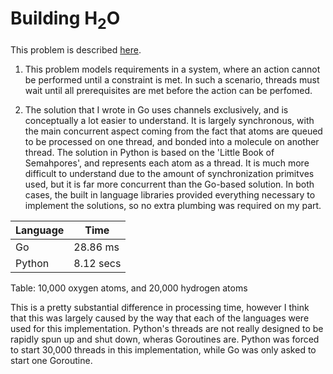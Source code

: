 # Building H<sub>2</sub>O

This problem is described [here](http://greenteapress.com/semaphores/LittleBookOfSemaphores.pdf#section.5.6).

1. This problem models requirements in a system, where an action cannot be performed until a constraint is met. In such a scenario, threads must wait until all prerequisites are met before the action can be perfomed.

2. The solution that I wrote in Go uses channels exclusively, and is conceptually a lot easier to understand. It is largely synchronous, with the main concurrent aspect coming from the fact that atoms are queued to be processed on one thread, and bonded into a molecule on another thread. The solution in Python is based on the 'Little Book of Semahpores', and represents each atom as a thread. It is much more difficult to understand due to the amount of synchronization primitves used, but it is far more concurrent than the Go-based solution. In both cases, the built in language libraries provided everything necessary to implement the solutions, so no extra plumbing was required on my part.

|  Language    |  Time  |
|-|-|
|  Go    |  28.86 ms  |
| Python |  8.12 secs |
Table: 10,000 oxygen atoms, and 20,000 hydrogen atoms

This is a pretty substantial difference in processing time, however I think that this was largely caused by the way that each of the languages were used for this implementation. Python's threads are not really designed to be rapidly spun up and shut down, wheras Goroutines are. Python was forced to start 30,000 threads in this implementation, while Go was only asked to start one Goroutine.
